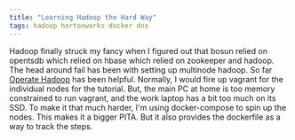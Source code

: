 ```yaml
---
title: "Learning Hadoop the Hard Way"
tags: hadoop hortonworks docker dns
---
```

Hadoop finally struck my fancy when I figured out that bosun
relied on opentsdb which relied on hbase which relied on zookeeper and
hadoop.
The head around fail has been with setting up multinode hadoop.
So far [Operate Hadoop](http://hortonworks.com/get-started/operate/)
has been helpful.
Normally, I would fire up vagrant for the individual nodes for the tutorial.
But, the main PC at home is too memory constrained to run vagrant, and the
work laptop has a bit too much on its SSD.
To make it that much harder, I'm using docker-compose to spin up the nodes.
This makes it a bigger PITA.
But it also provides the dockerfile as a way to track the steps.

